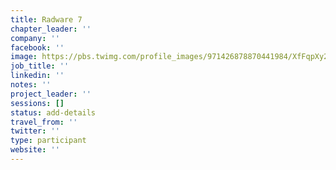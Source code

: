 ```yaml
---
title: Radware 7
chapter_leader: ''
company: ''
facebook: ''
image: https://pbs.twimg.com/profile_images/971426878870441984/XfFqpXy2_400x400.jpg
job_title: ''
linkedin: ''
notes: ''
project_leader: ''
sessions: []
status: add-details
travel_from: ''
twitter: ''
type: participant
website: ''
---
```


<!-- put more details about participant here -->